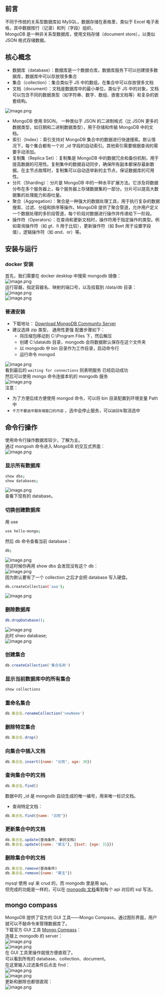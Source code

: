 ## 前言
不同于传统的关系型数据库如 MySQL，数据存储在表格里，类似于 Excel 电子表格，其中数据按行（记录）和列（字段）组织。<br />MongoDB 是一种非关系型数据库，使用文档存储（document store），以类似 JSON 格式存储数据。

## 核心概念

- 数据库（database）：数据库是一个数据仓库，数据库服务下可以创建很多数据库，数据库中可以存放很多集合
- 集合（collection）：集合类似于 JS 中的数组，在集合中可以存放很多文档 
- 文档（document）：文档是数据库中的最小单位，类似于 JS 中的对象，文档可以包含不同的数据类型（如字符串、数字、数组、嵌套文档等）和复杂的嵌套结构。

![image.png](https://cdn.nlark.com/yuque/0/2024/png/21596389/1710674313627-5b0fe936-8683-4d0b-afcf-31c7fc102892.png#clientId=u6db865b2-5ffa-4&from=paste&height=263&id=uf7796181&originHeight=656&originWidth=1028&originalType=binary&ratio=2&rotation=0&showTitle=false&size=306026&status=done&style=none&taskId=u50665938-c39f-4595-bf0d-a9faca4b33b&title=&width=412)

- MongoDB 使用 BSON， 一种类似于 JSON 的二进制格式（比 JSON 更多的数据类型，如日期和二进制数据类型），用于存储和传输 MongoDB 中的文档。
- 索引（Index）：索引支持对 MongoDB 集合中的数据进行快速搜索。默认情况下，每个集合都有一个对 _id 字段的自动索引。其他索引需要根据查询的需要手动添加。
- 复制集（Replica Set）：复制集是 MongoDB 中的数据冗余和备份机制，用于提高数据的可用性。复制集中的数据自动同步，确保所有副本都保存最新数据。在主节点故障时，复制集可以自动选举新的主节点，保证数据库的可用性。
- 分片（Sharding）：分片是 MongoDB 中的一种水平扩展方法。它涉及将数据分布在多个服务器上，每个服务器上存储数据集的一部分。分片可以提高大数据集的处理能力和吞吐量。
- 聚合（Aggregation）：聚合是一种强大的数据处理工具，用于执行复杂的数据搜索、过滤、分组和排序等操作。MongoDB 提供了聚合管道，允许用户定义一个数据处理的多阶段管道，每个阶段对数据进行操作并传递给下一阶段。
- 操作符（Operators）：在查询和更新文档时，操作符用于指定操作的类型。例如查询操作符（如 $gt、$lt 用于比较），更新操作符（如 $set 用于设置字段值），逻辑操作符（如 $and、$or）等。

##  安装与运行
### docker 安装
首先，我们需要在 docker desktop 中搜索 mongodb 镜像：<br />![image.png](https://cdn.nlark.com/yuque/0/2023/png/21596389/1699806861129-e45bec59-3e0c-4fd5-905a-fa1f56aa1039.png#averageHue=%23172532&clientId=u55c423fb-370c-4&from=paste&height=511&id=uf01a1c8f&originHeight=1410&originWidth=1778&originalType=binary&ratio=2&rotation=0&showTitle=false&size=184441&status=done&style=none&taskId=u80fd1c66-d508-4bfc-9ab1-f7d53995320&title=&width=644)<br />运行容器，指定容器名、映射的端口号，以及挂载到 /data/db 目录：<br />![image.png](https://cdn.nlark.com/yuque/0/2023/png/21596389/1699807065175-4c9d0cda-1c18-42f6-8bb6-8d7fffecc3e1.png#averageHue=%231e2932&clientId=u55c423fb-370c-4&from=paste&height=464&id=u31d2cd45&originHeight=1360&originWidth=1694&originalType=binary&ratio=2&rotation=0&showTitle=false&size=179411&status=done&style=none&taskId=ub1d9034f-80c6-4093-931b-29ff2e0ca4b&title=&width=578)<br />![image.png](https://cdn.nlark.com/yuque/0/2023/png/21596389/1699807206309-286289ff-d38f-4ff4-b2b6-45a9f458da26.png#averageHue=%2328c641&clientId=u55c423fb-370c-4&from=paste&height=455&id=u6dd49e89&originHeight=1494&originWidth=2644&originalType=binary&ratio=2&rotation=0&showTitle=false&size=530218&status=done&style=none&taskId=u94e3c107-4eb6-4d1a-a655-cdb725433e9&title=&width=805)

### 普通安装

- 下载地址：  [Download MongoDB Community Server](https://www.mongodb.com/try/download/community)
- 建议选择 zip 类型， 通用性更强 配置步骤如下：
   - 将压缩包移动到 C:\Program Files 下，然后解压
   - 创建 C:\data\db 目录，mongodb 会将数据默认保存在这个文件夹
   -  以 mongodb 中 bin 目录作为工作目录，启动命令行
   - 运行命令 mongod

![image.png](https://cdn.nlark.com/yuque/0/2023/png/21596389/1680056806229-2c2f7975-6b5a-4fdc-bca1-0f580bffccb9.png#averageHue=%232a2826&clientId=uad4cd567-6032-4&from=paste&height=267&id=u41f95f70&originHeight=397&originWidth=1084&originalType=binary&ratio=1.25&rotation=0&showTitle=false&size=457742&status=done&style=none&taskId=ud5423ad2-e02c-4f00-88fb-a162a78e6ea&title=&width=728.2000122070312)<br /> 看到最后的 `waiting for connections` 则表明服务 已经启动成功<br /> 然后可以使用 mongo 命令连接本机的 mongodb 服务<br />![image.png](https://cdn.nlark.com/yuque/0/2023/png/21596389/1680056853971-f27d88b3-dbb2-43f2-a954-9c96f24254cd.png#averageHue=%23232120&clientId=uad4cd567-6032-4&from=paste&height=361&id=ua1b46515&originHeight=563&originWidth=1083&originalType=binary&ratio=1.25&rotation=0&showTitle=false&size=291640&status=done&style=none&taskId=uc5f81d99-ca59-489c-8ec7-918a63ebd2a&title=&width=694.4000244140625)<br />注意：

-  为了方便后续方便使用 mongod 命令，可以将 bin 目录配置到环境变量 Path 中
-  `千万不要选中服务端窗口的内容` ，选中会停止服务，可以`敲回车`取消选中

## 命令行操作
使用命令行操作数据库较少，了解为主。<br />通过 mongosh 命令进入 MongoDB 的交互式界面：<br />![image.png](https://cdn.nlark.com/yuque/0/2023/png/21596389/1699807282497-24cce147-507e-490b-8773-7691c337c45e.png#averageHue=%23b0691b&clientId=u55c423fb-370c-4&from=paste&height=444&id=ICjsO&originHeight=1062&originWidth=2160&originalType=binary&ratio=2&rotation=0&showTitle=false&size=154298&status=done&style=none&taskId=ubc8c47e0-215d-49f1-b43b-3509a743c19&title=&width=903)

### 显示所有数据库
```bash
show dbs;
show databases;
```
![image.png](https://cdn.nlark.com/yuque/0/2023/png/21596389/1699807341389-31fad616-ecd2-4449-b462-2a946eaa103a.png#averageHue=%23000000&clientId=u55c423fb-370c-4&from=paste&height=144&id=T8SNo&originHeight=288&originWidth=316&originalType=binary&ratio=2&rotation=0&showTitle=false&size=28813&status=done&style=none&taskId=ub597d547-fc17-444a-85a6-f19bb9dca4c&title=&width=158)<br />查看下现有的 database。

### 切换创建数据库
用 use
```bash
use hello-mongo;
```
然后 db 命令查看当前 database：
```bash
db;
```
![image.png](https://cdn.nlark.com/yuque/0/2023/png/21596389/1699807636395-12d69248-7bf3-4a44-882c-30a875ce2314.png#averageHue=%23000000&clientId=u55c423fb-370c-4&from=paste&height=74&id=ufc5fa0c8&originHeight=148&originWidth=404&originalType=binary&ratio=2&rotation=0&showTitle=false&size=14489&status=done&style=none&taskId=ue61d2ae4-68ab-40a3-9f5f-4e089356554&title=&width=202)<br />但这时候你再用 show dbs 会发现没有这个 db：<br />![image.png](https://cdn.nlark.com/yuque/0/2023/png/21596389/1699807658312-5428b341-f774-4719-a335-2523eeb494c6.png#averageHue=%23000000&clientId=u55c423fb-370c-4&from=paste&height=76&id=u03a3a2a9&originHeight=152&originWidth=322&originalType=binary&ratio=2&rotation=0&showTitle=false&size=15076&status=done&style=none&taskId=u89824fcb-f377-4bfd-bd36-3bb91935a73&title=&width=161)<br />因为默认要有了一个 collection 之后才会把 database 写入硬盘。
```bash
db.createCollection('aaa');
```
![image.png](https://cdn.nlark.com/yuque/0/2023/png/21596389/1699807740270-dff7d34f-814f-4c25-812e-c2ed097e3eaa.png#averageHue=%23040200&clientId=u55c423fb-370c-4&from=paste&height=238&id=LG09d&originHeight=476&originWidth=624&originalType=binary&ratio=2&rotation=0&showTitle=false&size=52306&status=done&style=none&taskId=u495b6e3b-4387-476a-b7d2-55507c67004&title=&width=312)

### 删除数据库
```bash
db.dropDatabase();
```
![image.png](https://cdn.nlark.com/yuque/0/2023/png/21596389/1699807823019-e3c79055-afab-4ec6-bc77-d6e1087511f9.png#averageHue=%23000000&clientId=u55c423fb-370c-4&from=paste&height=40&id=NdA6m&originHeight=80&originWidth=522&originalType=binary&ratio=2&rotation=0&showTitle=false&size=12021&status=done&style=none&taskId=u0ad53a64-7e4c-41bb-bbef-5ca40ecb434&title=&width=261)<br />此时 shwo database;<br />![image.png](https://cdn.nlark.com/yuque/0/2023/png/21596389/1699807839198-6187b7e7-2f0e-4c13-b127-407a117fe64d.png#averageHue=%23000000&clientId=u55c423fb-370c-4&from=paste&height=72&id=mChGY&originHeight=144&originWidth=346&originalType=binary&ratio=2&rotation=0&showTitle=false&size=15545&status=done&style=none&taskId=u51c5e182-ac35-455c-b2db-19cb9649164&title=&width=173)

### 创建集合
```javascript
db.createCollection('集合名称')
```

### 显示当前数据库中的所有集合
```javascript
show collections
```

###  重命名集合
```javascript
db.集合名.renameCollection('newName')
```

### 删除特定集合
```javascript
db.集合名.drop()
```

### 向集合中插入文档
```javascript
db.集合名.insert({name: "云牧", age: 30})
```

### 查询集合中的文档
```javascript
db.集合名.find()
```
 数据中的 _id 是 mongodb 自动生成的唯一编号，用来唯一标识文档。

- 查询特定文档：
```javascript
db.集合名.find({name: "云牧"})
```

### 更新集合中的文档
```javascript
db.集合名.update(查询条件, 新的文档)
db.集合名.update({name: "黛玉"}, {$set: {age: 31}})
```

### 删除集合中的文档
```javascript
db.集合名.remove(查询条件)
db.集合名.remove({name: "黛玉"})
```
mysql 使用 sql 来 crud 的，而 mongodb 里是用 api。<br />但完成的功能是一样的，可以在 [mongodb 文档](https://www.mongodb.com/docs/mongodb-shell/crud/)看到每个 api 对应的 sql 写法。

##  mongo compass
MongoDB 提供了官方的 GUI 工具——Mongo Compass，通过图形界面，用户就可以不敲命令来管理数据库了。<br />下载官方 GUI 工具 [Mongo Compass](https://link.juejin.cn/?target=https%3A%2F%2Fwww.mongodb.com%2Fproducts%2Ftools%2Fcompass)：<br />连接上 mongodb 的 server：<br />![image.png](https://cdn.nlark.com/yuque/0/2023/png/21596389/1699809559979-a2d0cab5-37c6-49b4-943d-360703949474.png#averageHue=%23fefefe&clientId=u55c423fb-370c-4&from=paste&height=491&id=ucac6af5e&originHeight=982&originWidth=2102&originalType=binary&ratio=2&rotation=0&showTitle=false&size=121243&status=done&style=none&taskId=uea35e620-d884-4d51-85b2-56081190967&title=&width=1051)<br />![image.png](https://cdn.nlark.com/yuque/0/2023/png/21596389/1699809850190-b0f7b284-8de7-4305-abde-1b2df4ebeeef.png#averageHue=%23fdfdfd&clientId=u55c423fb-370c-4&from=paste&height=408&id=u4ef2a0cd&originHeight=1298&originWidth=2838&originalType=binary&ratio=2&rotation=0&showTitle=false&size=222825&status=done&style=none&taskId=ue73f6320-7283-4d99-a09d-aaf0779acfb&title=&width=892)<br />在 GUI 工具里操作就很方便直观了。<br />可以看到所有的 database、collection、document。<br />在这里输入过滤条件后点击 find：<br />![image.png](https://cdn.nlark.com/yuque/0/2023/png/21596389/1699809899787-839e2c71-28b3-427c-bd5b-4bd0fbc1e6e0.png#averageHue=%23fefefe&clientId=u55c423fb-370c-4&from=paste&height=345&id=u675c2d68&originHeight=690&originWidth=2550&originalType=binary&ratio=2&rotation=0&showTitle=false&size=114169&status=done&style=none&taskId=ufab078fe-ab3d-42c1-8ae5-08efca0d5dc&title=&width=1275)<br />![image.png](https://cdn.nlark.com/yuque/0/2023/png/21596389/1699809938513-dbf653b7-e208-4e4d-abc4-ad5ba58b32e4.png#averageHue=%23fefefe&clientId=u55c423fb-370c-4&from=paste&height=109&id=u66307a01&originHeight=218&originWidth=2326&originalType=binary&ratio=2&rotation=0&showTitle=false&size=27957&status=done&style=none&taskId=u5ea33bee-6397-41cd-8391-174330379fc&title=&width=1163)<br />更新和删除也都很直观：<br />![image.png](https://cdn.nlark.com/yuque/0/2023/png/21596389/1699809980913-19fd8c6d-4dd4-4493-bed6-9fcb4c5042bd.png#averageHue=%23fefdfc&clientId=u55c423fb-370c-4&from=paste&height=108&id=u23f496a5&originHeight=216&originWidth=2274&originalType=binary&ratio=2&rotation=0&showTitle=false&size=30258&status=done&style=none&taskId=ub8e4ab5e-5280-4b69-814b-66d37488925&title=&width=1137)

